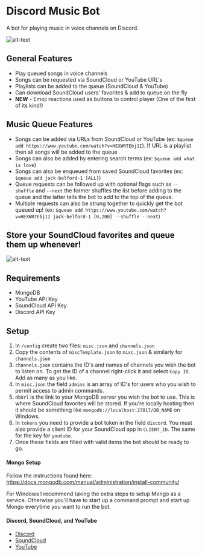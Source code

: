 # **Discord Music Bot**
A bot for playing music in voice channels on Discord. 

![alt-text](https://github.com/jbelford/DiscordMusicBot/raw/master/img/newExample.gif "Example image")

## General Features
* Play queued songs in voice channels
* Songs can be requested via SoundCloud or YouTube URL's 
* Playlists can be added to the queue (SoundCloud & YouTube)
* Can download SoundCloud users' favorites & add to queue on the fly
* **NEW** - Emoji reactions used as buttons to control player (One of the first of its kind!)

## Music Queue Features
* Songs can be added via URLs from SoundCloud or YouTube (ex: ```$queue add https://www.youtube.com/watch?v=HEXWRTEbj1I```). If URL is a playlist then all songs will be added to the queue
* Songs can also be added by entering search terms (ex: ```$queue add what is love```)
* Songs can also be enqueued from saved SoundCloud favorites (ex: ```$queue add jack-belford-1 [ALL]```)
* Queue requests can be followed up with optional flags such as ```--shuffle``` and ```--next``` the former shuffles the list before adding to the queue and the latter tells the bot to add to the top of the queue.
* Multiple requests can also be strung together to quickly get the bot queued up! (ex: ```$queue add https://www.youtube.com/watch?v=HEXWRTEbj1I jack-belford-1 [0,200] --shuffle --next```)

## Store your SoundCloud favorites and queue them up whenever!

![alt-text](https://github.com/jbelford/DiscordMusicBot/raw/master/img/downloadExample.gif "Example download")

## Requirements
* MongoDB
* YouTube API Key
* SoundCloud API Key
* Discord API Key

## Setup

1) In `/config` create two files: `misc.json` and `channels.json`
2) Copy the contents of `miscTemplate.json` to `misc.json` & similarly for `channels.json`
3) `channels.json` contains the ID's and names of channels you wish the bot to listen on. To get the ID of a channel right-click it and select `Copy ID`. Add as many as you like.
4) In `misc.json` the field `admins` is an array of ID's for users who you wish to permit access to admin commands.
5) `dbUrl` is the link to your MongoDB server you wish the bot to use. This is where SoundCloud favorites will be stored. If you're locally hosting then it should be something like `mongodb://localhost:27017/DB_NAME` on Windows.
6) In `tokens` you need to provide a bot token in the field `discord`. You must also provide a client ID for your SoundCloud app in `CLIENT_ID`. The same for the key for `youtube`. 
7) Once these fields are filled with valid items the bot should be ready to go.

#### Mongo Setup
Follow the instructions found here: https://docs.mongodb.com/manual/administration/install-community/

For Windows I recommend taking the extra steps to setup Mongo as a service. Otherwise you'll have to start up a command prompt and start up Mongo everytime you want to run the bot. 

#### Discord, SoundCloud, and YouTube
* [Discord](https://discordapp.com/developers/applications/me)
* [SoundCloud](https://docs.google.com/forms/d/e/1FAIpQLSfNxc82RJuzC0DnISat7n4H-G7IsPQIdaMpe202iiHZEoso9w/viewform)
* [YouTube](https://developers.google.com/youtube/v3/getting-started)
